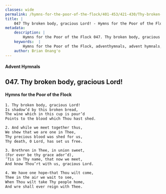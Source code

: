 ```yaml
---
classes: wide
permalink: /hymns-for-the-poor-of-the-flock/401-453/421-430/Thy-broken-body,-gracious-Lord!/
title: |
    047 Thy broken body, gracious Lord! - Hymns for the Poor of the Flock
metadata:
    description: |
        Hymns for the Poor of the Flock 047. Thy broken body, gracious Lord!. Thy broken body, gracious Lord! Is shadow’d by this broken bread, The wine which in this cup is pour’d  Points to the blood which Thou hast shed. 
    keywords:  |
        Hymns for the Poor of the Flock, adventhymnals, advent hymnals, Thy broken body, gracious Lord!, Thy broken body, gracious Lord!, 
    author: Brian Onang'o
---
```


#### Advent Hymnals
## 047. Thy broken body, gracious Lord!
####  Hymns for the Poor of the Flock

```txt
1. Thy broken body, gracious Lord!
Is shadow’d by this broken bread,
The wine which in this cup is pour’d 
Points to the blood which Thou hast shed.

2. And while we meet together thus,
We shew that we are one in Thee,
Thy precious blood was shed for us,
Thy death, 0 Lord, has set us free.

3. Brethren in Thee, in union sweet,
(For ever be thy grace ador’d),
’Tis in Thy name, that now we meet,
And know Thou’rt with us, gracious Lord.

4. We have one hope—that Thou wilt come,
Thee in the air we wait to see,
When Thou wilt take Thy people home,
And wre shall ever reign with Thee.
```